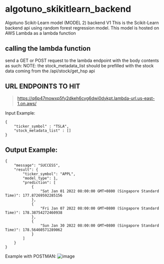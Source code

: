 # algotuno_skikitlearn_backend
Algotuno Scikit-Learn model (MODEL 2) backend V1
This is the Scikit-Learn backend api using random forest regression model.
This model is hosted on AWS Lambda as a lambda function

## calling the lambda function
send a GET or POST request to the lambda endpoint with the body contents as such: NOTE: the stock_metadata_list should be prefilled with the stock data coming from the /api/stock/get_hsp api

## URL ENDPOINTS TO HIT

>https://q6p47mowxp5fy2dkeh6cvg6dwi0dykpt.lambda-url.us-east-1.on.aws/

Input Example:
```
{
    "ticker_symbol" : "TSLA",
    "stock_metadata_list" : []
}
```
## Output Example:
```
{
    "message": "SUCCESS",
    "result": {
        "ticker_symbol": "APPL",
        "model_type": 1,
        "prediction": [
            {
                "Sat Jan 01 2022 08:00:00 GMT+0800 (Singapore Standard Time)": 177.87269592285156
            },
            {
                "Fri Jan 07 2022 08:00:00 GMT+0800 (Singapore Standard Time)": 178.38754272460938
            },
            {
                "Sun Jan 30 2022 08:00:00 GMT+0800 (Singapore Standard Time)": 178.56460571289062
            }
        ]
    }
}
```

Example with POSTMAN:
![image](https://user-images.githubusercontent.com/103578433/174420756-46d0c70a-92ec-4368-8314-218e0fa1b658.png)
